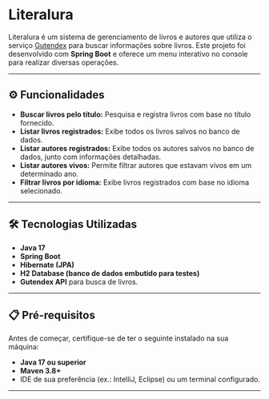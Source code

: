 # Literalura

Literalura é um sistema de gerenciamento de livros e autores que utiliza o serviço [Gutendex](https://gutendex.com) para buscar informações sobre livros. Este projeto foi desenvolvido com **Spring Boot** e oferece um menu interativo no console para realizar diversas operações.

---

## ⚙️ Funcionalidades

- **Buscar livros pelo título:** Pesquisa e registra livros com base no título fornecido.
- **Listar livros registrados:** Exibe todos os livros salvos no banco de dados.
- **Listar autores registrados:** Exibe todos os autores salvos no banco de dados, junto com informações detalhadas.
- **Listar autores vivos:** Permite filtrar autores que estavam vivos em um determinado ano.
- **Filtrar livros por idioma:** Exibe livros registrados com base no idioma selecionado.

---

## 🛠️ Tecnologias Utilizadas

- **Java 17**
- **Spring Boot**
- **Hibernate (JPA)**
- **H2 Database (banco de dados embutido para testes)**
- **Gutendex API** para busca de livros.

---

## 📋 Pré-requisitos

Antes de começar, certifique-se de ter o seguinte instalado na sua máquina:

- **Java 17 ou superior**
- **Maven 3.8+**
- IDE de sua preferência (ex.: IntelliJ, Eclipse) ou um terminal configurado.

---


